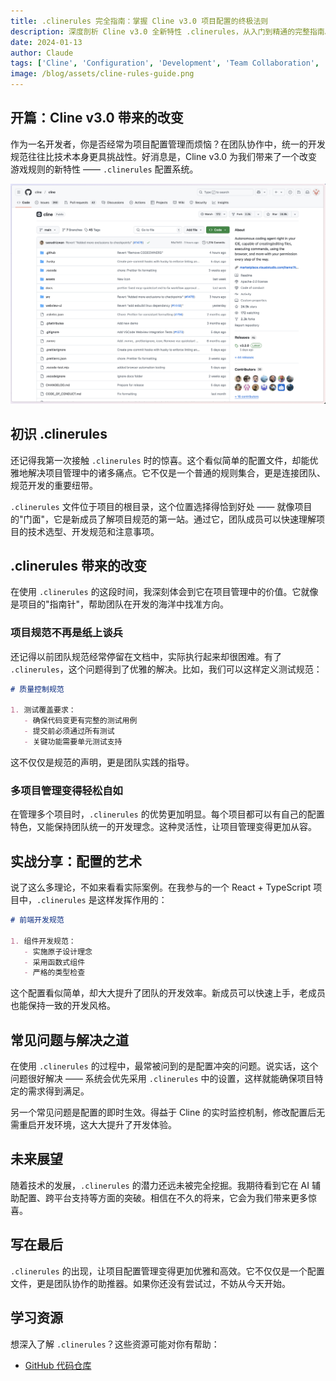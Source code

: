 ```yaml
---
title: .clinerules 完全指南：掌握 Cline v3.0 项目配置的终极法则
description: 深度剖析 Cline v3.0 全新特性 .clinerules，从入门到精通的完整指南。探索如何通过项目级配置提升团队效率，优化开发流程。
date: 2024-01-13
author: Claude
tags: ['Cline', 'Configuration', 'Development', 'Team Collaboration', 'Project Management']
image: /blog/assets/cline-rules-guide.png
---
```


## 开篇：Cline v3.0 带来的改变

作为一名开发者，你是否经常为项目配置管理而烦恼？在团队协作中，统一的开发规范往往比技术本身更具挑战性。好消息是，Cline v3.0 为我们带来了一个改变游戏规则的新特性 —— `.clinerules` 配置系统。

![Cline Rules Guide](../assets/cline-rules-guide.png)

## 初识 .clinerules

还记得我第一次接触 `.clinerules` 时的惊喜。这个看似简单的配置文件，却能优雅地解决项目管理中的诸多痛点。它不仅是一个普通的规则集合，更是连接团队、规范开发的重要纽带。

`.clinerules` 文件位于项目的根目录，这个位置选择得恰到好处 —— 就像项目的"门面"，它是新成员了解项目规范的第一站。通过它，团队成员可以快速理解项目的技术选型、开发规范和注意事项。

## .clinerules 带来的改变

在使用 `.clinerules` 的这段时间，我深刻体会到它在项目管理中的价值。它就像是项目的"指南针"，帮助团队在开发的海洋中找准方向。

### 项目规范不再是纸上谈兵

还记得以前团队规范经常停留在文档中，实际执行起来却很困难。有了 `.clinerules`，这个问题得到了优雅的解决。比如，我们可以这样定义测试规范：

```markdown
# 质量控制规范

1. 测试覆盖要求：
   - 确保代码变更有完整的测试用例
   - 提交前必须通过所有测试
   - 关键功能需要单元测试支持
```

这不仅仅是规范的声明，更是团队实践的指导。

### 多项目管理变得轻松自如

在管理多个项目时，`.clinerules` 的优势更加明显。每个项目都可以有自己的配置特色，又能保持团队统一的开发理念。这种灵活性，让项目管理变得更加从容。

## 实战分享：配置的艺术

说了这么多理论，不如来看看实际案例。在我参与的一个 React + TypeScript 项目中，`.clinerules` 是这样发挥作用的：

```markdown
# 前端开发规范

1. 组件开发规范：
   - 实施原子设计理念
   - 采用函数式组件
   - 严格的类型检查
```

这个配置看似简单，却大大提升了团队的开发效率。新成员可以快速上手，老成员也能保持一致的开发风格。

## 常见问题与解决之道

在使用 `.clinerules` 的过程中，最常被问到的是配置冲突的问题。说实话，这个问题很好解决 —— 系统会优先采用 `.clinerules` 中的设置，这样就能确保项目特定的需求得到满足。

另一个常见问题是配置的即时生效。得益于 Cline 的实时监控机制，修改配置后无需重启开发环境，这大大提升了开发体验。

## 未来展望

随着技术的发展，`.clinerules` 的潜力还远未被完全挖掘。我期待看到它在 AI 辅助配置、跨平台支持等方面的突破。相信在不久的将来，它会为我们带来更多惊喜。

## 写在最后

`.clinerules` 的出现，让项目配置管理变得更加优雅和高效。它不仅仅是一个配置文件，更是团队协作的助推器。如果你还没有尝试过，不妨从今天开始。

## 学习资源

想深入了解 `.clinerules`？这些资源可能对你有帮助：

- [GitHub 代码仓库](https://github.com/cline/cline)
